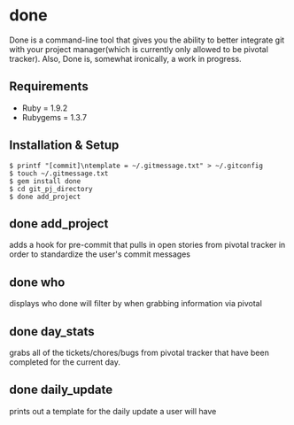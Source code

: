 done
====

Done is a command-line tool that gives you the ability to better integrate git with your project manager(which is currently only allowed to be pivotal tracker). Also, Done is, somewhat ironically, a work in progress.

Requirements
------------

* Ruby = 1.9.2
* Rubygems = 1.3.7

Installation & Setup
--------------------

	$ printf "[commit]\ntemplate = ~/.gitmessage.txt" > ~/.gitconfig
	$ touch ~/.gitmessage.txt
	$ gem install done
	$ cd git_pj_directory
	$ done add_project

done add_project
----------------

adds a hook for pre-commit that pulls in open stories from pivotal tracker in order to standardize the user's commit messages

done who
--------

displays who done will filter by when grabbing information via pivotal

done day_stats
--------------------------
	  
grabs all of the tickets/chores/bugs from pivotal tracker that have been completed for the current day.

done daily_update
-----------------

prints out a template for the daily update a user will have
